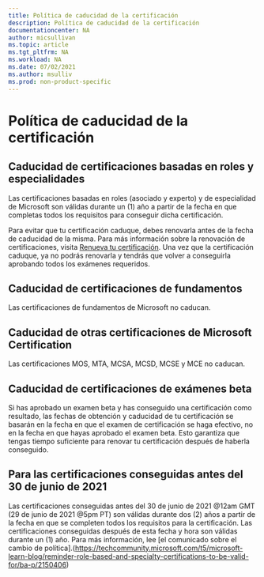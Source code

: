 ```yaml
---
title: Política de caducidad de la certificación
description: Política de caducidad de la certificación
documentationcenter: NA 
author: micsullivan
ms.topic: article
ms.tgt_pltfrm: NA
ms.workload: NA
ms.date: 07/02/2021
ms.author: msulliv
ms.prod: non-product-specific
---
```

# Política de caducidad de la certificación

## Caducidad de certificaciones basadas en roles y especialidades

Las certificaciones basadas en roles (asociado y experto) y de especialidad de Microsoft son válidas durante un (1) año a partir de la fecha en que completas todos los requisitos para conseguir dicha certificación.

Para evitar que tu certificación caduque, debes renovarla antes de la fecha de caducidad de la misma. Para más información sobre la renovación de certificaciones, visita [Renueva tu certificación](/learn/certifications/renew-your-microsoft-certification). Una vez que la certificación caduque, ya no podrás renovarla y tendrás que volver a conseguirla aprobando todos los exámenes requeridos.

## Caducidad de certificaciones de fundamentos

Las certificaciones de fundamentos de Microsoft no caducan.

## Caducidad de otras certificaciones de Microsoft Certification

Las certificaciones MOS, MTA, MCSA, MCSD, MCSE y MCE no caducan.

## Caducidad de certificaciones de exámenes beta

Si has aprobado un examen beta y has conseguido una certificación como resultado, las fechas de obtención y caducidad de tu certificación se basarán en la fecha en que el examen de certificación se haga efectivo, no en la fecha en que hayas aprobado el examen beta. Esto garantiza que tengas tiempo suficiente para renovar tu certificación después de haberla conseguido.

## Para las certificaciones conseguidas antes del 30 de junio de 2021

Las certificaciones conseguidas antes del 30 de junio de 2021 @12am GMT (29 de junio de 2021 @5pm PT) son válidas durante dos (2) años a partir de la fecha en que se completen todos los requisitos para la certificación. Las certificaciones conseguidas después de esta fecha y hora son válidas durante un (1) año. Para más información, lee [el comunicado sobre el cambio de política].(https://techcommunity.microsoft.com/t5/microsoft-learn-blog/reminder-role-based-and-specialty-certifications-to-be-valid-for/ba-p/2150406)
